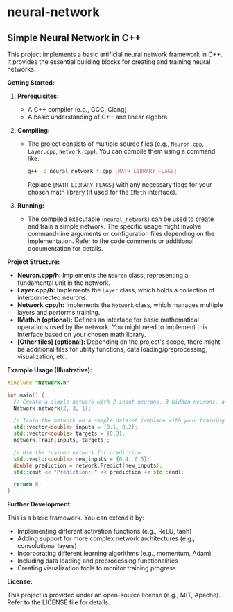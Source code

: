 # neural-network

## Simple Neural Network in C++

This project implements a basic artificial neural network framework in C++. It provides the essential building blocks for creating and training neural networks.

**Getting Started:**

1. **Prerequisites:**

   - A C++ compiler (e.g., GCC, Clang)
   - A basic understanding of C++ and linear algebra

2. **Compiling:**

   - The project consists of multiple source files (e.g., `Neuron.cpp`, `Layer.cpp`, `Network.cpp`). You can compile them using a command like:
     ```bash
     g++ -o neural_network *.cpp [MATH_LIBRARY_FLAGS]
     ```
     Replace `[MATH_LIBRARY_FLAGS]` with any necessary flags for your chosen math library (if used for the `IMath` interface).

3. **Running:**
   - The compiled executable (`neural_network`) can be used to create and train a simple network. The specific usage might involve command-line arguments or configuration files depending on the implementation. Refer to the code comments or additional documentation for details.

**Project Structure:**

- **Neuron.cpp/h:** Implements the `Neuron` class, representing a fundamental unit in the network.
- **Layer.cpp/h:** Implements the `Layer` class, which holds a collection of interconnected neurons.
- **Network.cpp/h:** Implements the `Network` class, which manages multiple layers and performs training.
- **IMath.h (optional):** Defines an interface for basic mathematical operations used by the network. You might need to implement this interface based on your chosen math library.
- **[Other files] (optional):** Depending on the project's scope, there might be additional files for utility functions, data loading/preprocessing, visualization, etc.

**Example Usage (Illustrative):**

```c++
#include "Network.h"

int main() {
  // Create a simple network with 2 input neurons, 3 hidden neurons, and 1 output neuron
  Network network(2, 3, 1);

  // Train the network on a sample dataset (replace with your training data and logic)
  std::vector<double> inputs = {0.1, 0.2};
  std::vector<double> targets = {0.3};
  network.Train(inputs, targets);

  // Use the trained network for prediction
  std::vector<double> new_inputs = {0.4, 0.5};
  double prediction = network.Predict(new_inputs);
  std::cout << "Prediction: " << prediction << std::endl;

  return 0;
}
```

**Further Development:**

This is a basic framework. You can extend it by:

- Implementing different activation functions (e.g., ReLU, tanh)
- Adding support for more complex network architectures (e.g., convolutional layers)
- Incorporating different learning algorithms (e.g., momentum, Adam)
- Including data loading and preprocessing functionalities
- Creating visualization tools to monitor training progress

**License:**

This project is provided under an open-source license (e.g., MIT, Apache). Refer to the LICENSE file for details.
